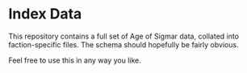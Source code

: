 # Index Data

This repository contains a full set of Age of Sigmar data, collated into faction-specific files.
The schema should hopefully be fairly obvious.

Feel free to use this in any way you like.
